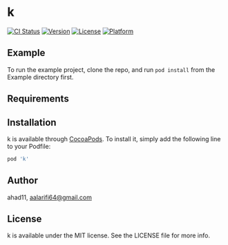 # k

[![CI Status](http://img.shields.io/travis/ahad11/k.svg?style=flat)](https://travis-ci.org/ahad11/k)
[![Version](https://img.shields.io/cocoapods/v/k.svg?style=flat)](http://cocoapods.org/pods/k)
[![License](https://img.shields.io/cocoapods/l/k.svg?style=flat)](http://cocoapods.org/pods/k)
[![Platform](https://img.shields.io/cocoapods/p/k.svg?style=flat)](http://cocoapods.org/pods/k)

## Example

To run the example project, clone the repo, and run `pod install` from the Example directory first.

## Requirements

## Installation

k is available through [CocoaPods](http://cocoapods.org). To install
it, simply add the following line to your Podfile:

```ruby
pod 'k'
```

## Author

ahad11, aalarifi64@gmail.com

## License

k is available under the MIT license. See the LICENSE file for more info.
